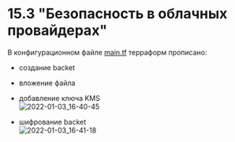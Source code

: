 # 15.3 "Безопасность в облачных провайдерах"   
В конфигурационном файле [main.tf](https://github.com/Kostromin-Mixa/15.3_Security-in-cloud-providers/blob/main/main.tf) терраформ прописано:   
- создание backet   
- вложение файла   
- добавление ключа KMS   
![2022-01-03_16-40-45](https://user-images.githubusercontent.com/78191008/147927256-ad35e168-e6f1-4a2b-9ac4-122c0bfb150c.png)   

- шифрование backet   
![2022-01-03_16-41-18](https://user-images.githubusercontent.com/78191008/147927278-0d2b51cc-ab14-4bdd-9d41-5d9c21276092.png)   
